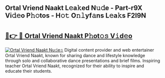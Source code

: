 ## Ortal Vriend Naakt L𝚎a𝚔ed N𝚞𝚍e - Part-r9X Vi𝚍𝚎o P𝚑𝚘tos - H𝚘𝚝 O𝚗𝚕yf𝚊ns L𝚎a𝚔s F2I9N

# <h2><a href="http://kf7by9.oniu.top/?m=Ortal+Vriend+Naakt">🔗👉 🔴 Ortal Vriend Naakt P𝚑ot𝚘𝚜 V𝚒d𝚎o</a></h2>

[![Ortal Vriend Naakt Nu𝚍e𝚜](https://i.imgur.com/0qMVB7G.gif)](http://kf7by9.oniu.top/?m=Ortal+Vriend+Naakt)
Digital content provider and web entertainer Ortal Vriend Naakt, known for sharing dance and lifestyle knowledge through solo and collaborative dance presentations and brief films. Inspiring teacher Ortal Vriend Naakt, recognized for their ability to inspire and educate their students.  
